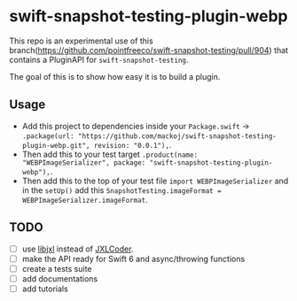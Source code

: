 # swift-snapshot-testing-plugin-webp

This repo is an experimental use of this branch(https://github.com/pointfreeco/swift-snapshot-testing/pull/904) that contains a PluginAPI for `swift-snapshot-testing`.

The goal of this is to show how easy it is to build a plugin.

## Usage

- Add this project to dependencies inside your `Package.swift`  -> `.package(url: "https://github.com/mackoj/swift-snapshot-testing-plugin-webp.git", revision: "0.0.1"),`.
- Then add this to your test target `.product(name: "WEBPImageSerializer", package: "swift-snapshot-testing-plugin-webp"),`.
- Then add this to the top of your test file `import WEBPImageSerializer` and in the `setUp()` add this `SnapshotTesting.imageFormat = WEBPImageSerializer.imageFormat`.

## TODO

- [ ] use [libjxl](https://github.com/libjxl/libjxl) instead of [JXLCoder]([url](https://github.com/awxkee/jxl-coder-swift.git)).
- [ ] make the API ready for Swift 6 and async/throwing functions
- [ ] create a tests suite
- [ ] add documentations
- [ ] add tutorials
